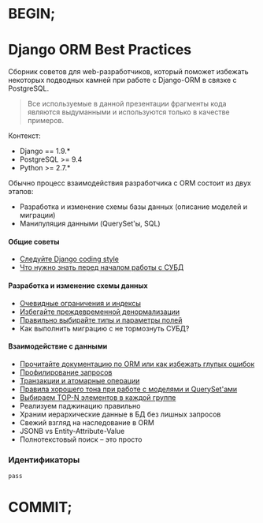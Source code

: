 # BEGIN;

# Django ORM Best Practices

Сборник советов для web-разработчиков, который поможет избежать некоторых подводных камней при работе с Django-ORM  в связке с PostgreSQL.

> Все используемые в данной презентации фрагменты кода являются выдуманными и используются только в качестве примеров.

Контекст:

* Django == 1.9.*
* PostgreSQL >= 9.4
* Python >= 2.7.*

Обычно процесс взаимодействия разработчика с ORM состоит из двух этапов:

* Разработка и изменение схемы базы данных (описание моделей и миграции)
* Манипуляция данными (QuerySet'ы, SQL)

#### Общие советы

* [Следуйте Django coding style](follow-coding-style.md)
* [Что нужно знать перед началом работы с СУБД](relational-model-basics.md)

#### Разработка и изменение схемы данных

* [Очевидные ограничения и индексы](indexes-and-constraints.md)
* [Избегайте преждевременной денормализации](denormalization.md)
* [Правильно выбирайте типы и параметры полей](field-types.md)
* Как выполнить миграцию с не тормознуть СУБД?

#### Взаимодействие с данными

* [Прочитайте документацию по ORM или как избежать глупых ошибок](common-orm-pitfalls.md)
* [Профилирование запросов](know-your-queries.md)
* [Транзакции и атомарные операции](transaction-and-atomic.md)
* [Правила хорошего тона при работе с моделями и QuerySet'ами](queryset-tips-and-tricks.md)
* [Выбираем TOP-N элементов в каждой группе](top-n-items.md)
* Реализуем паджинацию правильно
* Храним иерархические данные в БД без лишных запросов
* Свежий взгляд на наследование в ORM
* JSONB vs Entity-Attribute-Value
* Полнотекстовый поиск – это просто

### Идентификаторы

`pass`

# COMMIT;
